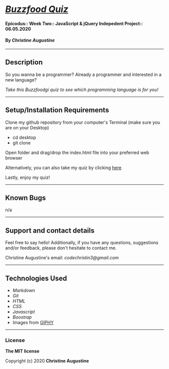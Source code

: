 # _[Buzzfood Quiz](https://christinereina.github.io/buzzfood/)_

#### Epicodus:: Week Two:: JavaScript & jQuery Indepedent Project:: 06.05.2020

#### By _**Christine Augustine**_

---

## Description

So you wanna be a programmer? Already a programmer and interested in a new language?

_Take this Buzzfoodgi quiz to see which programming language is for you!_

---

## Setup/Installation Requirements

Clone my github repository from your computer's Terminal (make sure you are on your Desktop)

* cd desktop
* git clone 

Open folder and drag/drop the index.html file into your preferred web browser

Alternatively, you can also take my quiz by clicking [here](https://github.com/christinereina/buzzfood.git)

Lastly, enjoy my quiz!

---

## Known Bugs

n/a

---
## Support and contact details


Feel free to say hello! Additionally, if you have any questions, suggestions and/or feedback, please don't hesitate to contact me. 

Christine Augustine's email:
_codechristin3@gmail.com_

---

## Technologies Used

* _Markdown_
* _Git_
* _HTML_
* _CSS_ 
* _Javascript_
* _Boostrap_
* Images from [GIPHY](https://giphy.com/)

---
### License

**The MIT license**

Copyright (c) 2020 **Christine Augustine**
